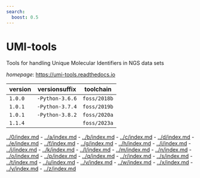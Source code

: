 ```yaml
---
search:
  boost: 0.5
---
```

# UMI-tools

Tools for handling Unique Molecular Identifiers in NGS data sets

*homepage*: <https://umi-tools.readthedocs.io>

version | versionsuffix | toolchain
--------|---------------|----------
``1.0.0`` | ``-Python-3.6.6`` | ``foss/2018b``
``1.0.1`` | ``-Python-3.7.4`` | ``foss/2019b``
``1.0.1`` | ``-Python-3.8.2`` | ``foss/2020a``
``1.1.4`` |  | ``foss/2023a``

[../0/index.md](0) - [../a/index.md](a) - [../b/index.md](b) - [../c/index.md](c) - [../d/index.md](d) - [../e/index.md](e) - [../f/index.md](f) - [../g/index.md](g) - [../h/index.md](h) - [../i/index.md](i) - [../j/index.md](j) - [../k/index.md](k) - [../l/index.md](l) - [../m/index.md](m) - [../n/index.md](n) - [../o/index.md](o) - [../p/index.md](p) - [../q/index.md](q) - [../r/index.md](r) - [../s/index.md](s) - [../t/index.md](t) - [../u/index.md](u) - [../v/index.md](v) - [../w/index.md](w) - [../x/index.md](x) - [../y/index.md](y) - [../z/index.md](z)

